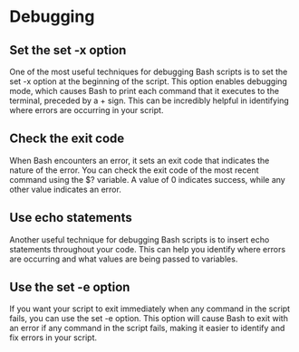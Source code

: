 # Debugging

## Set the set -x option

One of the most useful techniques for debugging Bash scripts is to set the set -x option at the beginning of the script. This option enables debugging mode, which causes Bash to print each command that it executes to the terminal, preceded by a + sign. This can be incredibly helpful in identifying where errors are occurring in your script.

## Check the exit code

When Bash encounters an error, it sets an exit code that indicates the nature of the error. You can check the exit code of the most recent command using the $? variable. A value of 0 indicates success, while any other value indicates an error.

## Use echo statements

Another useful technique for debugging Bash scripts is to insert echo statements throughout your code. This can help you identify where errors are occurring and what values are being passed to variables.

## Use the set -e option

If you want your script to exit immediately when any command in the script fails, you can use the set -e option. This option will cause Bash to exit with an error if any command in the script fails, making it easier to identify and fix errors in your script.
